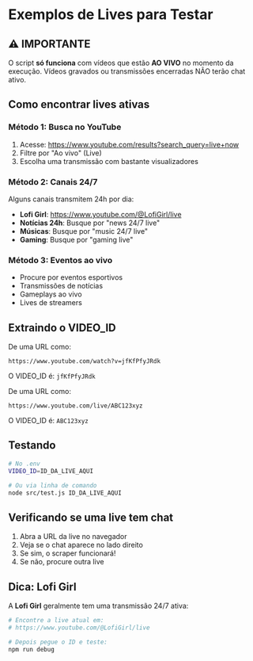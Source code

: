 # Exemplos de Lives para Testar

## ⚠️ IMPORTANTE
O script **só funciona** com vídeos que estão **AO VIVO** no momento da execução.
Vídeos gravados ou transmissões encerradas NÃO terão chat ativo.

## Como encontrar lives ativas

### Método 1: Busca no YouTube
1. Acesse: https://www.youtube.com/results?search_query=live+now
2. Filtre por "Ao vivo" (Live)
3. Escolha uma transmissão com bastante visualizadores

### Método 2: Canais 24/7
Alguns canais transmitem 24h por dia:

- **Lofi Girl**: https://www.youtube.com/@LofiGirl/live
- **Notícias 24h**: Busque por "news 24/7 live"
- **Músicas**: Busque por "music 24/7 live"
- **Gaming**: Busque por "gaming live"

### Método 3: Eventos ao vivo
- Procure por eventos esportivos
- Transmissões de notícias
- Gameplays ao vivo
- Lives de streamers

## Extraindo o VIDEO_ID

De uma URL como:
```
https://www.youtube.com/watch?v=jfKfPfyJRdk
```

O VIDEO_ID é: `jfKfPfyJRdk`

De uma URL como:
```
https://www.youtube.com/live/ABC123xyz
```

O VIDEO_ID é: `ABC123xyz`

## Testando
```bash
# No .env
VIDEO_ID=ID_DA_LIVE_AQUI

# Ou via linha de comando
node src/test.js ID_DA_LIVE_AQUI
```

## Verificando se uma live tem chat

1. Abra a URL da live no navegador
2. Veja se o chat aparece no lado direito
3. Se sim, o scraper funcionará!
4. Se não, procure outra live

## Dica: Lofi Girl

A **Lofi Girl** geralmente tem uma transmissão 24/7 ativa:
```bash
# Encontre a live atual em:
# https://www.youtube.com/@LofiGirl/live

# Depois pegue o ID e teste:
npm run debug
```
